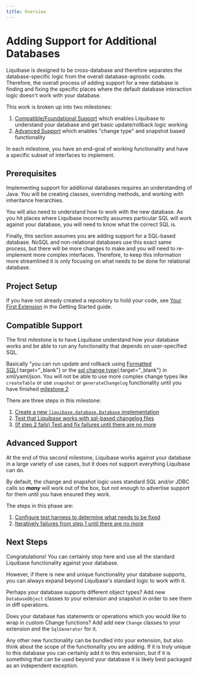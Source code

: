 ```yaml
---
title: Overview
---
```


# Adding Support for Additional Databases

Liquibase is designed to be cross-database and therefore separates the database-specific logic from the overall database-agnostic code.
Therefore, the overall process of adding support for a new database is finding and fixing the specific places where the default database interaction logic
doesn't work with your database.

This work is broken up into two milestones:

1. [Compatible/Foundational Support](#compatible) which enables Liquibase to understand your database and get basic update/rollback logic working
2. [Advanced Support](#advanced) which enables "change type" and snapshot based functionality

In each milestone, you have an end-goal of working functionality and have a specific subset of interfaces to implement. 

## Prerequisites

Implementing support for additional databases requires an understanding of Java. 
You will be creating classes, overriding methods, and working with inheritance hierarchies.

You will also need to understand how to work with the new database.
As you hit places where Liquibase incorrectly assumes particular SQL will work against your database, you will need to know what the correct SQL is.

Finally, this section assumes you are adding support for a SQL-based database. 
NoSQL and non-relational databases use this exact same process, but there will be more changes to make and you will need to re-implement more complex interfaces.
Therefore, to keep this information more streamlined it is only focusing on what needs to be done for relational database. 

## Project Setup

If you have not already created a repository to hold your code, see [Your First Extension](../../your-first-extension.md) in the Getting Started guide. 

## <a name="compatible"></a>Compatible Support

The first milestone is to have Liquibase understand how your database works and be able to run any functionality that depends on user-specified SQL.

Basically "you can run update and rollback using [Formatted SQL](https://docs.liquibase.com/concepts/changelogs/sql-format.html){:target="_blank"} or 
the [sql change type](https://docs.liquibase.com/change-types/sql.html){:target="_blank"} in xml/yaml/json. 
You will not be able to use more complex change types like `createTable` or use `snapshot` or `generateChangelog` functionality until you have finished [milestone 2](#advanced)

There are three steps in this milestone:

1. [Create a new `liquibase.database.Database` implementation](milestone1-step1.md)
2. [Test that Liquibase works with sql-based changelog files](milestone1-step2.md)
3. [(If step 2 fails) Test and fix failures until there are no more](milestone1-step3.md)

## <a name="advanced"></a>Advanced Support

At the end of this second milestone, Liquibase works against your database in a large variety of use cases, but it does not support everything Liquibase can do. 

By default, the change and snapshot logic uses standard SQL and/or JDBC calls so **_many_** will work out of the box, but not enough to advertise support for them until you have ensured they work.

The steps in this phase are:

1. [Configure test harness to determine what needs to be fixed](milestone2-step1)
2. [Iteratively failures from step 1 until there are no more](milestone2-step2)

## Next Steps

Congratulations! You can certainly stop here and use all the standard Liquibase functionality against your database. 

However, if there is new and unique functionality your database supports, you can always expand beyond Liquibase's standard logic to 
work with it.

Perhaps your database supports different object types? Add new `DatabaseObject` classes to your extension and snapshot in order to see them in diff operations.

Does your database has statements or operations which you would like to wrap in custom Change functions? Add add new `Change` classes to your extension and the `SqlGenerator` for it.

Any other new functionality can be bundled into your extension, but also think about the scope of the functionality you are adding. 
If it is truly unique to this database you can certainly add it to this extension, but if it is something that can be used beyond your database it is likely best packaged as an independent exception.  

